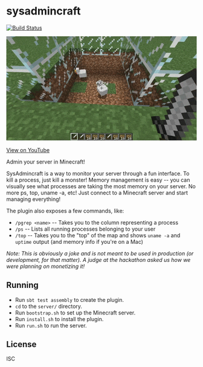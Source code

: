 # sysadmincraft

[![Build Status](https://travis-ci.org/simplyianm/sysadmincraft.svg)](https://travis-ci.org/simplyianm/sysadmincraft)

![kill](/images/kill.gif)

[View on YouTube][youtube]

Admin your server in Minecraft!

SysAdmincraft is a way to monitor your server through a fun interface. To kill a process, just kill a monster! Memory management is easy -- you can visually see what processes are taking the most memory on your server. No more ps, top, uname -a, etc! Just connect to a Minecraft server and start managing everything!

The plugin also exposes a few commands, like:

* `/pgrep <name>` -- Takes you to the column representing a process
* `/ps` -- Lists all running processes belonging to your user
* `/top` -- Takes you to the "top" of the map and shows `uname -a` and `uptime` output (and memory info if you're on a Mac)

*Note: This is obviously a joke and is not meant to be used in production (or development, for that matter). A judge at the hackathon asked us how we were planning on monetizing it!*

## Running

* Run `sbt test assembly` to create the plugin.
* `cd` to the `server/` directory.
* Run `bootstrap.sh` to set up the Minecraft server.
* Run `install.sh` to install the plugin.
* Run `run.sh` to run the server.

## License

ISC

[youtube]: https://youtu.be/rD9yJ9MHWzo
